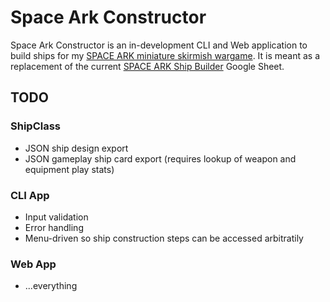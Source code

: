 # Space Ark Constructor
Space Ark Constructor is an in-development CLI and Web application to build ships for my [SPACE ARK miniature skirmish wargame](https://ryanlaliberty.itch.io/space-ark). It is meant as a replacement of the current [SPACE ARK Ship Builder](https://docs.google.com/spreadsheets/d/1gFEB0nsJ_nbAZvH3rNx8fDrZaWCASOcdjBhYto1-SyE/edit?gid=1120119713#gid=1120119713) Google Sheet. 

## TODO
### ShipClass
* JSON ship design export
* JSON gameplay ship card export (requires lookup of weapon and equipment play stats)
### CLI App
* Input validation
* Error handling
* Menu-driven so ship construction steps can be accessed arbitratily
### Web App
* ...everything